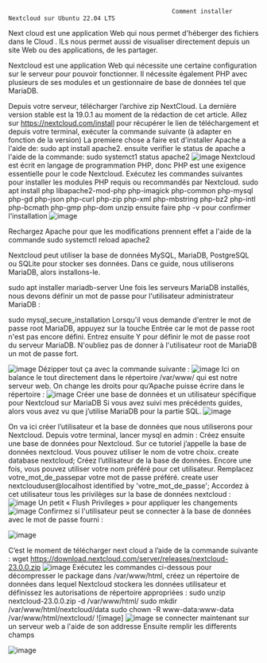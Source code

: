 
                                                  Comment installer Nextcloud sur Ubuntu 22.04 LTS
                                              

Next cloud est une application Web qui nous permet d'héberger des fichiers dans le Cloud . ILs  nous permet aussi de  visualiser directement depuis un site Web ou des applications, de les partager.

Nextcloud est une application Web qui nécessite une certaine configuration sur le serveur pour pouvoir fonctionner. Il nécessite également PHP avec plusieurs de ses modules et un gestionnaire de base de données tel que MariaDB.

Depuis votre serveur, télécharger l’archive zip NextCloud. La dernière version stable est la 19.0.1 au moment de la rédaction de cet article. Allez sur https://nextcloud.com/install pour récupérer le lien de téléchargement et depuis votre terminal, exécuter la commande suivante (à adapter en fonction de la version) 
La premiere chose a faire est d'installer Apache a l'aide de:
sudo apt install apache2.
ensuite verifier le status de apache a l'aide de la commande: 
sudo systemct1 status apache2
![image](https://user-images.githubusercontent.com/105463700/206290063-110d98ba-d4a6-4d02-82ab-9323123f9b6b.png)
Nextcloud est écrit en langage de programmation PHP, donc PHP est une exigence essentielle pour le code Nextcloud. Exécutez les commandes suivantes pour installer les modules PHP requis ou recommandés par Nextcloud.
sudo apt install php libapache2-mod-php php-imagick php-common php-mysql php-gd php-json php-curl php-zip php-xml php-mbstring php-bz2 php-intl php-bcmath php-gmp php-dom unzip
ensuite faire php -v pour confirmer l'installation
![image](https://user-images.githubusercontent.com/105463700/206293203-39907a5e-b35e-4743-be6e-da474f6cd156.png)

Rechargez Apache pour que les modifications prennent effet a l'aide de la commande 
sudo systemctl reload apache2

Nextcloud peut utiliser la base de données MySQL, MariaDB, PostgreSQL ou SQLite pour stocker ses données. Dans ce guide, nous utiliserons MariaDB, alors installons-le.

sudo apt installer mariadb-server
Une fois les serveurs MariaDB installés, nous devons définir un mot de passe pour l'utilisateur administrateur MariaDB :

sudo mysql_secure_installation
Lorsqu'il vous demande d'entrer le mot de passe root MariaDB, appuyez sur la touche Entrée car le mot de passe root n'est pas encore défini. Entrez ensuite Y pour définir le mot de passe root du serveur MariaDB. N'oubliez pas de donner à l'utilisateur root de MariaDB un mot de passe fort.

![image](https://user-images.githubusercontent.com/105463700/206200845-169f40e1-cd22-4d26-938e-501add5d47aa.png)
Dézipper tout ça avec la commande suivante : 
![image](https://user-images.githubusercontent.com/105463700/206200991-3fb9aa8a-45f2-49bd-b65b-6e1bf6f1e66c.png)
Ici on balance le tout directement dans le répertoire /var/www/ qui est notre serveur web. On change les droits pour qu’Apache puisse écrire dans le répertoire :
![image](https://user-images.githubusercontent.com/105463700/206201148-fb5c10ce-6289-421a-a63f-3f5349daa76a.png)
Créer une base de données et un utilisateur spécifique pour Nextcloud sur MariaDB
Si vous avez suivi mes précédents guides, alors vous avez vu que j’utilise MariaDB pour la partie SQL. 
![image](https://user-images.githubusercontent.com/105463700/206201408-ac1042c0-59a5-4208-9e2f-bb8565733388.png)

On va ici créer l’utilisateur et la base de données que nous utiliserons pour Nextcloud.
Depuis votre terminal, lancer mysql en admin : 
Créez ensuite une base de données pour Nextcloud. Sur ce tutoriel j’appelle la base de données nextcloud. Vous pouvez utiliser le nom de votre choix.
create database nextcloud;
Créez l’utilisateur de la base de données. Encore une fois, vous pouvez utiliser votre nom préféré pour cet utilisateur. Remplacez votre_mot_de_passepar votre mot de passe préféré.
create user nextclouduser@localhost identified by 'votre_mot_de_passe';
Accordez à cet utilisateur tous les privilèges sur la base de données nextcloud :
![image](https://user-images.githubusercontent.com/105463700/206201614-dcb4df2c-1139-4ff1-8e14-39a6fd7a79ac.png)
Un petit « Flush Privileges » pour appliquer les changements 
![image](https://user-images.githubusercontent.com/105463700/206201709-8ba3c976-95e3-4b75-84d6-ed4cbe9c8f7d.png)
Confirmez si l'utilisateur peut se connecter à la base de données avec le mot de passe fourni :





![image](https://user-images.githubusercontent.com/105463700/206201994-6db55197-968b-4fc4-888d-d22c08b05707.png)

C’est le moment de télécharger next cloud a l’aide de la commande suivante : 
wget https://download.nextcloud.com/server/releases/nextcloud-23.0.0.zip
![image](https://user-images.githubusercontent.com/105463700/206202141-dd6354a5-75e4-424e-b135-a88c569948a7.png)
Exécutez les commandes ci-dessous pour décompresser le package dans /var/www/html, créez un répertoire de données dans lequel Nextcloud stockera les données utilisateur et définissez les autorisations de répertoire appropriées :
sudo unzip nextcloud-23.0.0.zip -d /var/www/html/
sudo mkdir /var/www/html/nextcloud/data
sudo chown -R www-data:www-data /var/www/html/nextcloud/
![image]
![image](https://user-images.githubusercontent.com/105463700/206202191-f090e71c-ebca-403d-b8fe-fa7c92ae6d3c.png)
se connecter maintenant sur un serveur web a l'aide de son addresse
Ensuite remplir les differents champs

![image](https://user-images.githubusercontent.com/105463700/206204060-3e64869d-7127-4449-adba-20a5160af618.png)

